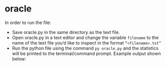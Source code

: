 # oracle
In order to run the file:
-	Save oracle.py in the same directory as the text file.
-	Open oracle.py in a text editor and change the variable `filename` to the name of the text file you’d like to inspect in the format `“<filename>.txt”`
-	Run the python file using the command `py oracle.py` and the statistics will be printed to the terminal/command prompt. 
Example output shown below:
 
